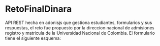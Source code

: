 ﻿# RetoFinalDinara
API REST hecha en adonisjs que gestiona estudiantes, formularios y sus respuestas, el reto fue propuesto por la direccion nacional de admisiones registro y matricula de la Universidad Nacional de Colombia.
El formulario tiene el siguiente esquema:
